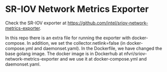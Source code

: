 # SR-IOV Network Metrics Exporter

Check the SR-IOV exporter at https://github.com/intel/sriov-network-metrics-exporter.

In this repo there is an extra file for running the exporter with docker-compose.
In addition, we set the collector.netlink=false (in docker-compose.yml and daemonset.yaml).
In the Dockerfile, we have changed the base golang image.
The docker image is in Dockerhub at nfvri/sriov-network-metrics-exporter and we use it at
docker-compose.yml and daemonset.yaml.
